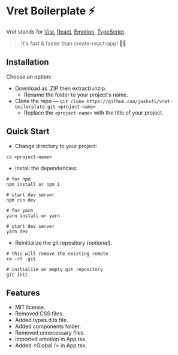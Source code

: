 # Vret Boilerplate ⚡
Vret stands for [Vite](https://github.com/vitejs/vite), [React](https://github.com/microsoft/TypeScript), [Emotion](https://github.com/emotion-js/emotion), [TypeScript](https://github.com/microsoft/TypeScript).
> It's fast & faster than create-react-app! 🏃‍♂️

## Installation
Choose an option:
* Download as .ZIP then extract/unzip.
  * Rename the folder to your project's name.
* Clone the repo — `git clone https://github.com/joshxfi/vret-boilerplate.git <project-name>`
  * Replace the `<project-name>` with the title of your project.

## Quick Start
* Change directory to your project:
```shell
cd <project-name>
```
* Install the dependencies:
```shell
# for npm
npm install or npm i

# start dev server
npm run dev
```
```shell
# for yarn
yarn install or yarn

# start dev server
yarn dev
```
* Reinitialize the git repository (*optional*).
```shell
# this will remove the existing remote
rm -rf .git

# initialize an empty git repository
git init
```

## Features
* MIT license.
* Removed CSS files.
* Added types.d.ts file.
* Added components folder.
* Removed unnecessary files.
* Imported emotion in App.tsx.
* Added \<Global /> in App.tsx.
